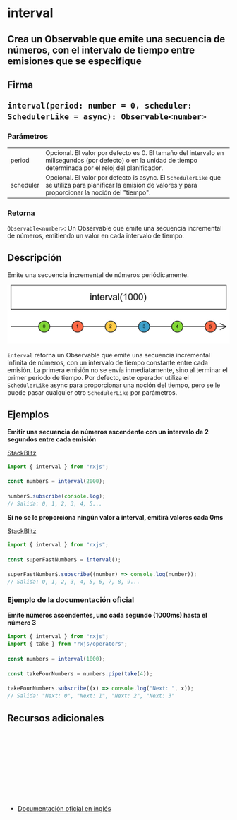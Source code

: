 # interval

<h2 class="subtitle"> Crea un Observable que emite una secuencia de números, con el intervalo de tiempo entre emisiones que se especifique

<h2 class="subtitle"> Firma

`interval(period: number = 0, scheduler: SchedulerLike = async): Observable<number>`

### Parámetros

<table>
<tr><td>period</td><td>Opcional. El valor por defecto es 0.
El tamaño del intervalo en milisegundos (por defecto) o en la unidad de tiempo determinada por el reloj del planificador.</td></tr>
<tr><td>scheduler</td><td>Opcional. El valor por defecto is async.
El <code>SchedulerLike</code> que se utiliza para planificar la emisión de valores y para proporcionar la noción del "tiempo".</td></tr>
</table>

### Retorna

`Observable<number>`: Un Observable que emite una secuencia incremental de números, emitiendo un valor en cada intervalo de tiempo.

</details>

## Descripción

Emite una secuencia incremental de números periódicamente.

<img src="assets/images/marble-diagrams/creation/interval.png" alt="Diagrama de canicas de interval">

`interval` retorna un Observable que emite una secuencia incremental infinita de números, con un intervalo de tiempo constante entre cada emisión. La primera emisión no se envía inmediatamente, sino al terminar el primer periodo de tiempo. Por defecto, este operador utiliza el `SchedulerLike` async para proporcionar una noción del tiempo, pero se le puede pasar cualquier otro `SchedulerLike` por parámetros.

## Ejemplos

**Emitir una secuencia de números ascendente con un intervalo de 2 segundos entre cada emisión**

<a target="_blank" href="https://stackblitz.com/edit/docu-rxjs-interval?file=index.ts">StackBlitz</a>

```javascript
import { interval } from "rxjs";

const number$ = interval(2000);

number$.subscribe(console.log);
// Salida: 0, 1, 2, 3, 4, 5...
```

**Si no se le proporciona ningún valor a interval, emitirá valores cada 0ms**

<a target="_blank" href="https://stackblitz.com/edit/docu-rxjs-interval-2?file=index.ts">StackBlitz</a>

```javascript
import { interval } from "rxjs";

const superFastNumber$ = interval();

superFastNumber$.subscribe((number) => console.log(number));
// Salida: O, 1, 2, 3, 4, 5, 6, 7, 8, 9...
```

### Ejemplo de la documentación oficial

**Emite números ascendentes, uno cada segundo (1000ms) hasta el número 3**

```javascript
import { interval } from "rxjs";
import { take } from "rxjs/operators";

const numbers = interval(1000);

const takeFourNumbers = numbers.pipe(take(4));

takeFourNumbers.subscribe((x) => console.log("Next: ", x));
// Salida: "Next: 0", "Next: 1", "Next: 2", "Next: 3"
```

<div class="additional-section">

## Recursos adicionales

<a target="_blank" href="https://github.com/ReactiveX/rxjs/blob/master/src/internal/observable/interval.ts">
<svg>
  <use xlink:href="/assets/icons/source.svg#source-code"></use>
</svg>
</a>
</div>

- <a target="_blank" href="https://rxjs.dev/api/index/function/interval">Documentación oficial en inglés</a>
